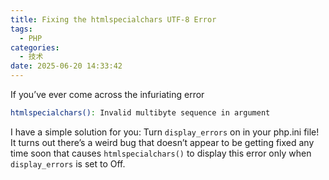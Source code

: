 ```yaml
---
title: Fixing the htmlspecialchars UTF-8 Error
tags:
  - PHP
categories:
  - 技术
date: 2025-06-20 14:33:42
---
```


If you’ve ever come across the infuriating error

```bash
htmlspecialchars(): Invalid multibyte sequence in argument
```

I have a simple solution for you: Turn `display_errors` on in your php.ini file!  
It turns out there’s a weird bug that doesn’t appear to be getting fixed any time soon that causes `htmlspecialchars()` to display this error only when `display_errors` is set to Off.

